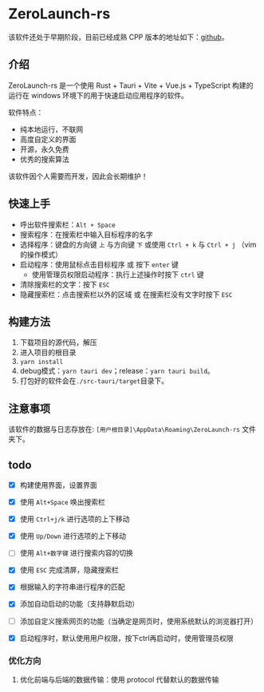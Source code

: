 # ZeroLaunch-rs

该软件还处于早期阶段，目前已经成熟 CPP 版本的地址如下：[github](https://github.com/ghost-him/ZeroLaunch-CPP)。

## 介绍

ZeroLaunch-rs 是一个使用 Rust + Tauri + Vite + Vue.js + TypeScript 构建的运行在 windows 环境下的用于快速启动应用程序的软件。

软件特点：

- 纯本地运行，不联网
- 高度自定义的界面
- 开源，永久免费
- 优秀的搜索算法

该软件因个人需要而开发，因此会长期维护！

## 快速上手

* 呼出软件搜索栏：`Alt + Space`
* 搜索程序：在搜索栏中输入目标程序的名字
* 选择程序：键盘的方向键 `上` 与方向键 `下` 或使用 `Ctrl + k` 与 `Ctrl + j` （vim的操作模式）
* 启动程序：使用鼠标点击目标程序 或 按下 `enter` 键
  * 使用管理员权限启动程序：执行上述操作时按下 `ctrl` 键
* 清除搜索栏的文字：按下 `ESC` 
* 隐藏搜索栏：点击搜索栏以外的区域 或 在搜索栏没有文字时按下 `ESC`

## 构建方法

1. 下载项目的源代码，解压
2. 进入项目的根目录
3. `yarn install`
4. debug模式：`yarn tauri dev`；release：`yarn tauri build`。
5. 打包好的软件会在`./src-tauri/target`目录下。

## 注意事项

该软件的数据与日志存放在: `[用户根目录]\AppData\Roaming\ZeroLaunch-rs` 文件夹下。

## todo

- [x] 构建使用界面，设置界面
- [x] 使用 `Alt+Space` 唤出搜索栏
- [x] 使用 `Ctrl+j/k` 进行选项的上下移动
- [x] 使用 `Up/Down` 进行选项的上下移动
- [ ] 使用 `Alt+数字键` 进行搜索内容的切换
- [x] 使用 `ESC` 完成清屏，隐藏搜索栏
- [x] 根据输入的字符串进行程序的匹配
- [x] 添加自动启动的功能（支持静默启动）
- [ ] 添加自定义搜索网页的功能（当确定是网页时，使用系统默认的浏览器打开）
- [x] 启动程序时，默认使用用户权限，按下ctrl再启动时，使用管理员权限


### 优化方向

1. 优化前端与后端的数据传输：使用 protocol 代替默认的数据传输
